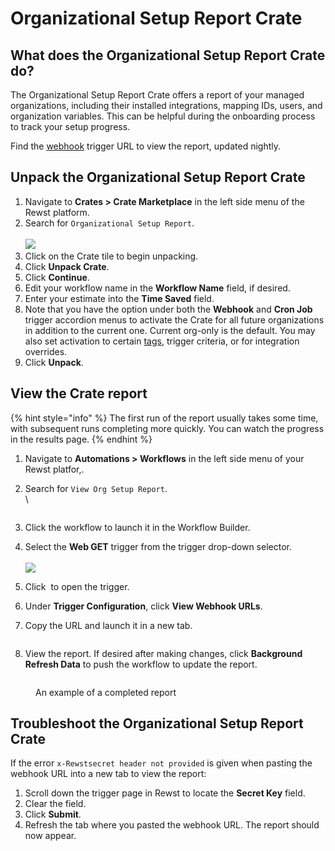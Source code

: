 # Organizational Setup Report Crate

## What does the Organizational Setup Report Crate do?

The Organizational Setup Report Crate offers a report of your managed organizations, including their installed integrations, mapping IDs, users, and organization variables. This can be helpful during the onboarding process to track your setup progress.

Find the [webhook](https://docs.rewst.help/documentation/automations/intro-to-triggers/use-cases-and-examples/using-webhook-triggers#what-is-a-webhook-trigger) trigger URL to view the report, updated nightly.&#x20;

## Unpack the Organizational Setup Report Crate

1. Navigate to **Crates > Crate Marketplace** in the left side menu of the Rewst platform.
2. Search for `Organizational Setup Report`.\
   \
   ![](<../../../.gitbook/assets/Screenshot 2025-05-14 at 3.32.52 PM.png>)
3. Click on the Crate tile to begin unpacking.
4. Click **Unpack Crate**.&#x20;
5. Click **Continue**.
6. Edit your workflow name in the **Workflow Name** field, if desired.
7. Enter your estimate into the **Time Saved** field.
8. Note that you have the option under both the **Webhook** and **Cron Job** trigger accordion menus to activate the Crate for all future organizations in addition to the current one. Current org-only is the default. You may also set activation to certain [tags](https://docs.rewst.help/documentation/settings/tags-in-rewst), trigger criteria, or for integration overrides.
9. Click **Unpack**.

## View the Crate report

{% hint style="info" %}
The first run of the report usually takes some time, with subsequent runs completing more quickly. You can watch the progress in the results page.
{% endhint %}

1. Navigate to **Automations > Workflows** in the left side menu of your Rewst platfor,.
2.  Search for `View Org Setup Report`.\
    \


    <figure><img src="../../../.gitbook/assets/Screenshot 2025-05-23 at 3.59.12 PM.png" alt=""><figcaption></figcaption></figure>
3. Click the workflow to launch it in the Workflow Builder.
4. Select the **Web GET** trigger from the trigger drop-down selector.\
   \
   ![](<../../../.gitbook/assets/Screenshot 2025-05-23 at 4.00.05 PM.png>)
5. Click <img src="../../../.gitbook/assets/Screenshot 2025-05-21 at 2.57.06 PM.png" alt="" data-size="line"> to open the trigger.
6. Under **Trigger Configuration**, click **View Webhook URLs**.
7. Copy the URL and launch it in a new tab.

<figure><img src="../../../.gitbook/assets/Screenshot 2025-05-14 at 5.00.28 PM.png" alt=""><figcaption></figcaption></figure>

8. View the report. If desired after making changes, click **Background Refresh Data** to push the workflow to update the report.&#x20;

<figure><img src="../../../.gitbook/assets/Screenshot 2025-06-02 at 11.17.26 AM.png" alt=""><figcaption><p>An example of a completed report</p></figcaption></figure>

## Troubleshoot the Organizational Setup Report Crate

If the error `x-Rewstsecret header not provided` is given when pasting the webhook URL into a new tab to view the report:

1. Scroll down the trigger page in Rewst to locate the **Secret Key** field.
2. Clear the field.
3. Click **Submit**.
4. Refresh the tab where you pasted the webhook URL. The report should now appear.

<figure><img src="../../../.gitbook/assets/Screenshot 2025-05-23 at 4.02.31 PM.png" alt=""><figcaption></figcaption></figure>
